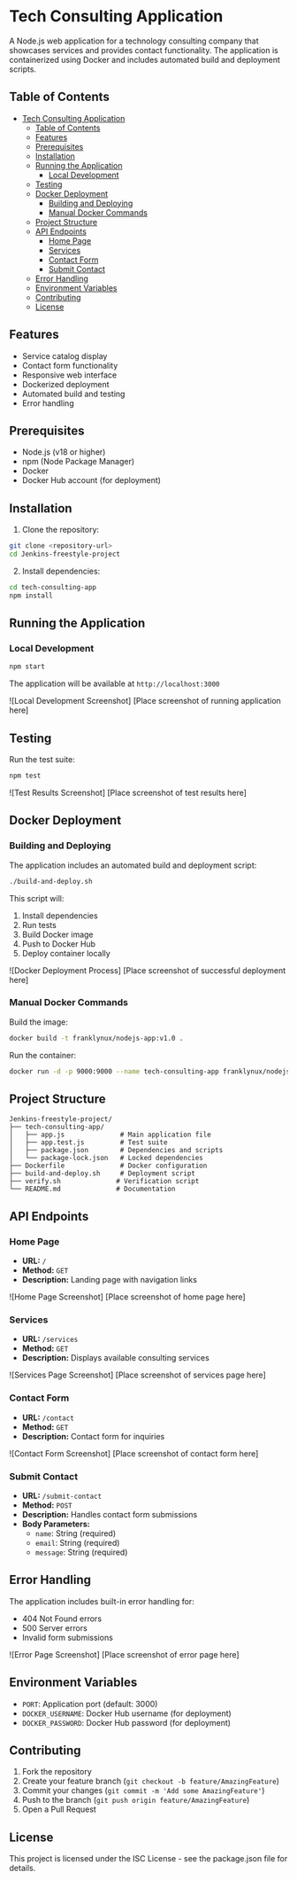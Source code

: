 # Tech Consulting Application

A Node.js web application for a technology consulting company that showcases services and provides contact functionality. The application is containerized using Docker and includes automated build and deployment scripts.

## Table of Contents

- [Tech Consulting Application](#tech-consulting-application)
  - [Table of Contents](#table-of-contents)
  - [Features](#features)
  - [Prerequisites](#prerequisites)
  - [Installation](#installation)
  - [Running the Application](#running-the-application)
    - [Local Development](#local-development)
  - [Testing](#testing)
  - [Docker Deployment](#docker-deployment)
    - [Building and Deploying](#building-and-deploying)
    - [Manual Docker Commands](#manual-docker-commands)
  - [Project Structure](#project-structure)
  - [API Endpoints](#api-endpoints)
    - [Home Page](#home-page)
    - [Services](#services)
    - [Contact Form](#contact-form)
    - [Submit Contact](#submit-contact)
  - [Error Handling](#error-handling)
  - [Environment Variables](#environment-variables)
  - [Contributing](#contributing)
  - [License](#license)

## Features

- Service catalog display
- Contact form functionality
- Responsive web interface
- Dockerized deployment
- Automated build and testing
- Error handling

## Prerequisites

- Node.js (v18 or higher)
- npm (Node Package Manager)
- Docker
- Docker Hub account (for deployment)

## Installation

1. Clone the repository:
```bash
git clone <repository-url>
cd Jenkins-freestyle-project
```

2. Install dependencies:
```bash
cd tech-consulting-app
npm install
```

## Running the Application

### Local Development

```bash
npm start
```
The application will be available at `http://localhost:3000`

![Local Development Screenshot]
[Place screenshot of running application here]

## Testing

Run the test suite:
```bash
npm test
```

![Test Results Screenshot]
[Place screenshot of test results here]

## Docker Deployment

### Building and Deploying

The application includes an automated build and deployment script:

```bash
./build-and-deploy.sh
```

This script will:
1. Install dependencies
2. Run tests
3. Build Docker image
4. Push to Docker Hub
5. Deploy container locally

![Docker Deployment Process]
[Place screenshot of successful deployment here]

### Manual Docker Commands

Build the image:
```bash
docker build -t franklynux/nodejs-app:v1.0 .
```

Run the container:
```bash
docker run -d -p 9000:9000 --name tech-consulting-app franklynux/nodejs-app:v1.0
```

## Project Structure

```
Jenkins-freestyle-project/
├── tech-consulting-app/
│   ├── app.js              # Main application file
│   ├── app.test.js         # Test suite
│   ├── package.json        # Dependencies and scripts
│   └── package-lock.json   # Locked dependencies
├── Dockerfile              # Docker configuration
├── build-and-deploy.sh     # Deployment script
├── verify.sh              # Verification script
└── README.md              # Documentation
```

## API Endpoints

### Home Page

- **URL:** `/`
- **Method:** `GET`
- **Description:** Landing page with navigation links

![Home Page Screenshot]
[Place screenshot of home page here]

### Services

- **URL:** `/services`
- **Method:** `GET`
- **Description:** Displays available consulting services

![Services Page Screenshot]
[Place screenshot of services page here]

### Contact Form

- **URL:** `/contact`
- **Method:** `GET`
- **Description:** Contact form for inquiries

![Contact Form Screenshot]
[Place screenshot of contact form here]

### Submit Contact

- **URL:** `/submit-contact`
- **Method:** `POST`
- **Description:** Handles contact form submissions
- **Body Parameters:**
  - `name`: String (required)
  - `email`: String (required)
  - `message`: String (required)

## Error Handling

The application includes built-in error handling for:
- 404 Not Found errors
- 500 Server errors
- Invalid form submissions

![Error Page Screenshot]
[Place screenshot of error page here]

## Environment Variables

- `PORT`: Application port (default: 3000)
- `DOCKER_USERNAME`: Docker Hub username (for deployment)
- `DOCKER_PASSWORD`: Docker Hub password (for deployment)

## Contributing

1. Fork the repository
2. Create your feature branch (`git checkout -b feature/AmazingFeature`)
3. Commit your changes (`git commit -m 'Add some AmazingFeature'`)
4. Push to the branch (`git push origin feature/AmazingFeature`)
5. Open a Pull Request

## License

This project is licensed under the ISC License - see the package.json file for details.
